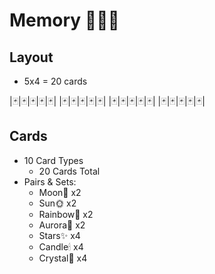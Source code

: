 # Memory 🐍🎴👭

## Layout

- 5x4 = 20 cards

|🃏|🃏|🃏|🃏|🃏|
|🃏|🃏|🃏|🃏|🃏|
|🃏|🃏|🃏|🃏|🃏|
|🃏|🃏|🃏|🃏|🃏|

## Cards

- 10 Card Types
    - 20 Cards Total
- Pairs & Sets:
    - Moon🌙        x2
    - Sun🌞         x2
    - Rainbow🌈     x2
    - Aurora🌌      x2
    - Stars✨        x4
    - Candle🕯      x4
    - Crystal💎     x4
